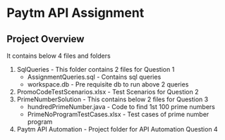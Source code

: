 # Paytm API Assignment

## Project Overview
It contains below 4 files and folders
1. SqlQueries - This folder contains 2 files for Question 1
    - AssignmentQueries.sql - Contains sql queries
    - workspace.db - Pre requisite db to run above 2 queries
2. PromoCodeTestScenarios.xlsx - Test Scenarios for Question 2
3. PrimeNumberSolution - This contains below 2 files for Question 3
    - hundredPrimeNumber.java - Code to find 1st 100 prime numbers
    - PrimeNoProgramTestCases.xlsx - Test cases of prime number program
4. Paytm API Automation - Project folder for API Automation Question 4

